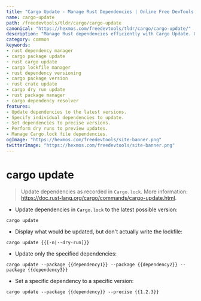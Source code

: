 ```yaml
---
title: "Cargo Update - Manage Rust Dependencies | Online Free DevTools by Hexmos"
name: cargo-update
path: /freedevtools/tldr/cargo/cargo-update
canonical: "https://hexmos.com/freedevtools/tldr/cargo/cargo-update/"
description: "Manage Rust dependencies efficiently with Cargo Update. Get the latest versions or specify precise versions for your Rust projects. Free online tool, no registration required."
category: common
keywords:
- rust dependency manager
- cargo package update
- rust cargo update
- cargo lockfile manager
- rust dependency versioning
- cargo package version
- rust crate update
- cargo dry run update
- rust package manager
- cargo dependency resolver
features:
- Update dependencies to the latest versions.
- Specify individual dependencies to update.
- Set dependencies to precise versions.
- Perform dry runs to preview updates.
- Manage Cargo.lock file dependencies.
ogImage: "https://hexmos.com/freedevtools/site-banner.png"
twitterImage: "https://hexmos.com/freedevtools/site-banner.png"
---
```


# cargo update

> Update dependencies as recorded in `Cargo.lock`.
> More information: <https://doc.rust-lang.org/cargo/commands/cargo-update.html>.

- Update dependencies in `Cargo.lock` to the latest possible version:

`cargo update`

- Display what would be updated, but don't actually write the lockfile:

`cargo update {{[-n|--dry-run]}}`

- Update only the specified dependencies:

`cargo update --package {{dependency1}} --package {{dependency2}} --package {{dependency3}}`

- Set a specific dependency to a specific version:

`cargo update --package {{dependency}} --precise {{1.2.3}}`
